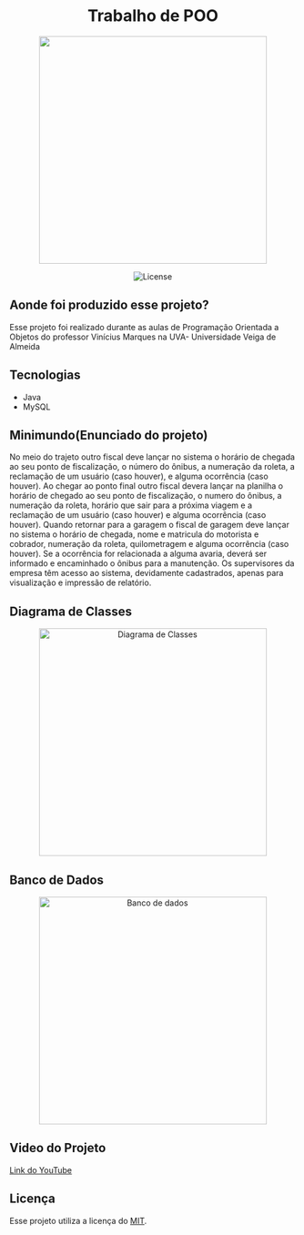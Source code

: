 <h1 align="center">Trabalho de POO</h1>

<p align="center"><img src="https://s2.glbimg.com/twoewJmwpMgtGPcRPP8SxFlDVmM=/0x0:695x393/984x0/smart/filters:strip_icc()/i.s3.glbimg.com/v1/AUTH_08fbf48bc0524877943fe86e43087e7a/internal_photos/bs/2021/P/f/y52r4ySZWLkJjEhKLhgw/2014-11-14-java-logo.jpg" width=400></p>

<p align="center">
<img src="https://img.shields.io/packagist/l/laravel/framework" alt="License">
</p>

## Aonde foi produzido esse projeto?

Esse projeto foi realizado durante as aulas de Programação Orientada a Objetos do professor Vinícius Marques na UVA- Universidade Veiga de Almeida

## Tecnologias

 - Java
 - MySQL

## Minimundo(Enunciado do projeto)


No meio do trajeto outro fiscal deve lançar no sistema o horário de chegada ao seu
ponto de fiscalização, o número do ônibus, a numeração da roleta, a reclamação de
um usuário (caso houver), e alguma ocorrência (caso houver).
Ao chegar ao ponto final outro fiscal devera lançar na planilha o horário de chegado
ao seu ponto de fiscalização, o numero do ônibus, a numeração da roleta, horário
que sair para a próxima viagem e a reclamação de um usuário (caso houver) e
alguma ocorrência (caso houver).
Quando retornar para a garagem o fiscal de garagem deve lançar no sistema o
horário de chegada, nome e matricula do motorista e cobrador, numeração da roleta,
quilometragem e alguma ocorrência (caso houver). Se a ocorrência for relacionada a
alguma avaria, deverá ser informado e encaminhado o ônibus para a manutenção.
Os supervisores da empresa têm acesso ao sistema, devidamente cadastrados,
apenas para visualização e impressão de relatório.

 
## Diagrama de Classes

<p align="center">
<img src="https://cdn.discordapp.com/attachments/1022654498956660756/1049113016874053693/Diagrama_versao_final.jpg" width=400 alt="Diagrama de Classes">
</p>

## Banco de Dados

<p align="center">
<img src="https://cdn.discordapp.com/attachments/1017440374211489886/1043223264715096204/image.png" width=400 alt="Banco de dados">
</p>

## Video do Projeto

<a href="https://youtu.be/fIlEhI-RZ0Q">Link do YouTube</a>

## Licença

Esse projeto utiliza a licença do [MIT](https://opensource.org/licenses/MIT).

